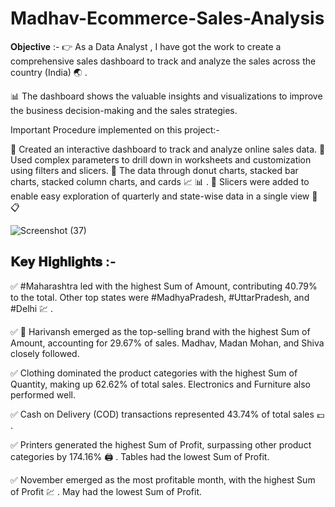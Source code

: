 # Madhav-Ecommerce-Sales-Analysis

𝐎𝐛𝐣𝐞𝐜𝐭𝐢𝐯𝐞 :-
👉 As a Data Analyst , I have got the work to create a comprehensive sales dashboard to track and analyze the sales across the country (India) 🌏 .

📊 The dashboard shows the valuable insights and visualizations to improve the business decision-making and the sales strategies.

Important Procedure implemented on this project:-

📍 Created an interactive dashboard to track and analyze online sales data.
📍 Used complex parameters to drill down in worksheets and customization using filters and slicers.
📍 The data through donut charts, stacked bar charts, stacked column charts, and cards 📈 📊 .
📍 Slicers were added to enable easy exploration of quarterly and state-wise data in a single view 📰 📋 

![Screenshot (37)](https://github.com/Sanchitkanojia/Madhav-Ecommerce-Sales-Analysis/assets/121440897/57a0aa9f-1793-4bcf-9fde-3327243b577b)

## 𝐊𝐞𝐲 𝐇𝐢𝐠𝐡𝐥𝐢𝐠𝐡𝐭𝐬 :-

✅ #Maharashtra led with the highest Sum of Amount,
contributing 40.79% to the total. Other top states were
#MadhyaPradesh, #UttarPradesh, and #Delhi 💹 .


✅ 🤵 Harivansh emerged as the top-selling brand with
the highest Sum of Amount, accounting for 29.67% of
sales. Madhav, Madan Mohan, and Shiva closely
followed.


✅ Clothing dominated the product categories with
the highest Sum of Quantity, making up 62.62% of
total sales. Electronics and Furniture also performed
well.


✅ Cash on Delivery (COD) transactions represented
43.74% of total sales 💷 .


✅ Printers generated the highest Sum of Profit,
surpassing other product categories by 174.16% 🖨 .
Tables had the lowest Sum of Profit.


✅ November emerged as the most profitable month,
with the highest Sum of Profit 💹 . May had the lowest
Sum of Profit.

